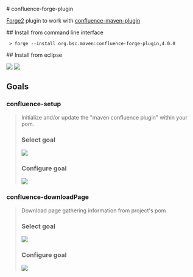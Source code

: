 
# confluence-forge-plugin

[Forge2](https://github.com/forge/core#jboss-forge-20) plugin to work with [confluence-maven-plugin](https://code.google.com/p/maven-confluence-plugin/)

## Install from command line interface

`` > forge --install org.bsc.maven:confluence-forge-plugin,4.0.0``

## Install from eclipse

<img src="https://raw.github.com/bsorrentino/maven-confluence-reporting-plugin/v4/confluence-forge-plugin/src/site/install-addon-1.png">
<img src="https://raw.github.com/bsorrentino/maven-confluence-reporting-plugin/v4/confluence-forge-plugin/src/site/install-addon-2.png">

## Goals

### confluence-setup

> Initialize and/or update the "maven confluence plugin" within your pom.
>
> ### Select goal
>
> <img src="https://raw.github.com/bsorrentino/maven-confluence-reporting-plugin/v4/confluence-forge-plugin/src/site/install-addon-3.png">
>
> ### Configure goal
>
> <img src="https://raw.github.com/bsorrentino/maven-confluence-reporting-plugin/v4/confluence-forge-plugin/src/site/install-addon-5.png">



### confluence-downloadPage

> Download page gathering information from project's pom
>
> ### Select goal
>
> <img src="https://raw.github.com/bsorrentino/maven-confluence-reporting-plugin/v4/confluence-forge-plugin/src/site/install-addon-4.png">
>
>
> ### Configure goal
>
> <img src="https://raw.github.com/bsorrentino/maven-confluence-reporting-plugin/v4/confluence-forge-plugin/src/site/install-addon-6.png">
